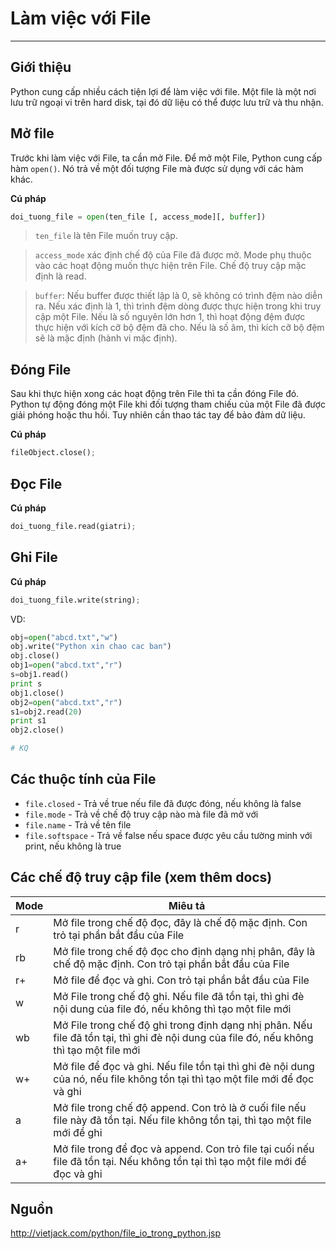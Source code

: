 # Làm việc với File
---
## Giới thiệu
Python cung cấp nhiều cách tiện lợi để làm việc với file. Một file là một nơi lưu trữ ngoại vi trên hard disk, tại đó dữ liệu có thể được lưu trữ và thu nhận.

## Mở file
Trước khi làm việc với File, ta cần mở File. Để mở một File, Python cung cấp hàm `open()`. Nó trả về một đối tượng File mà được sử dụng với các hàm khác.

__Cú pháp__
```python
doi_tuong_file = open(ten_file [, access_mode][, buffer])
```
> `ten_file` là tên File muốn truy cập.

> `access_mode` xác định chế độ của File đã được mở. Mode phụ thuộc vào các hoạt động muốn thực hiện trên File. Chế độ truy cập mặc định là read.

> `buffer`: Nếu buffer được thiết lập là 0, sẽ không có trình đệm nào diễn ra. Nếu xác định là 1, thì trình đệm dòng được thực hiện trong khi truy cập một File. Nếu là số nguyên lớn hơn 1, thì hoạt động đệm được thực hiện với kích cỡ bộ đệm đã cho. Nếu là số âm, thì kích cỡ bộ đệm sẽ là mặc định (hành vi mặc định).


## Đóng File
Sau khi thực hiện xong các hoạt động trên File thì ta cần đóng File đó. Python tự động đóng một File khi đối tượng tham chiếu của một File đã được giải phóng hoặc thu hồi. Tuy nhiên cần thao tác tay để bảo đảm dữ liệu.

__Cú pháp__
```python
fileObject.close();
```

## Đọc File
__Cú pháp__
```python
doi_tuong_file.read(giatri);  
```

## Ghi File
__Cú pháp__
```python
doi_tuong_file.write(string);  
```

VD:
```python
obj=open("abcd.txt","w")
obj.write("Python xin chao cac ban")
obj.close()
obj1=open("abcd.txt","r")
s=obj1.read()
print s
obj1.close()
obj2=open("abcd.txt","r")
s1=obj2.read(20)
print s1
obj2.close()

# KQ
```

## Các thuộc tính của File
- `file.closed` -	Trả về true nếu file đã được đóng, nếu không là false
- `file.mode` -	Trả về chế độ truy cập nào mà file đã mở với
- `file.name` - Trả về tên file
- `file.softspace` - Trả về false nếu space được yêu cầu tường minh với print, nếu không là true

## Các chế độ truy cập file (xem thêm docs)
| Mode | Miêu tả                                                                                                                                 |
|------|-----------------------------------------------------------------------------------------------------------------------------------------|
| r    | Mở file trong chế độ đọc, đây là chế độ mặc định. Con trỏ tại phần bắt đầu của File                                                     |
| rb   | Mở file trong chế độ đọc cho định dạng nhị phân, đây là chế độ mặc định. Con trỏ tại phần bắt đầu của File                              |
| r+   | Mở file để đọc và ghi. Con trỏ tại phần bắt đầu của File                                                                                |
| w    | Mở File trong chế độ ghi. Nếu file đã tồn tại, thì ghi đè nội dung của file đó, nếu không thì tạo một file mới                          |
| wb   | Mở File trong chế độ ghi trong định dạng nhị phân. Nếu file đã tồn tại, thì ghi đè nội dung của file đó, nếu không thì tạo một file mới |
| w+   | Mở file để đọc và ghi. Nếu file tồn tại thì ghi đè nội dung của nó, nếu file không tồn tại thì tạo một file mới để đọc và ghi           |
| a    | Mở file trong chế độ append. Con trỏ là ở cuối file nếu file này đã tồn tại. Nếu file không tồn tại, thì tạo một file mới để ghi        |
| a+   | Mở file trong để đọc và append. Con trỏ file tại cuối nếu file đã tồn tại. Nếu không tồn tại thì tạo một file mới để đọc và ghi         |

## Nguồn
http://vietjack.com/python/file_io_trong_python.jsp

